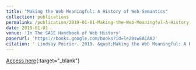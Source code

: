 ```yaml
---
title: "Making the Web Meaningful: A History of Web Semantics"
collection: publications
permalink: /publication/2019-01-01-Making-the-Web-Meaningful-A-History-of-Web-Semantics
date: 2019-01-01
venue: 'In The SAGE Handbook of Web History'
paperurl: 'https://books.google.com/books?id=le20swEACAAJ'
citation: ' Lindsay Poirier. 2019. &quot;Making the Web Meaningful: A History of Web Semantics.&quot; <i>In The SAGE Handbook of Web History</i>, edited by  N. Br\&quot;ugger,  I. Milligan, 256--269. SAGE Publications.'
---
```

[Access here](https://books.google.com/books?id=le20swEACAAJ){:target="_blank"}
